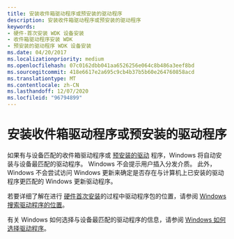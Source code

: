 ```yaml
---
title: 安装收件箱驱动程序或预安装的驱动程序
description: 安装收件箱驱动程序或预安装的驱动程序
keywords:
- 硬件-首次安装 WDK 设备安装
- 收件箱驱动程序安装 WDK
- 预安装的驱动程序 WDK 设备安装
ms.date: 04/20/2017
ms.localizationpriority: medium
ms.openlocfilehash: 07c0162dbb041aa6526256e064c8b486a3eef8bd
ms.sourcegitcommit: 418e6617e2a695c9cb4b37b5b60e264760858acd
ms.translationtype: MT
ms.contentlocale: zh-CN
ms.lasthandoff: 12/07/2020
ms.locfileid: "96794899"
---
```

# <a name="installing-an-inbox-driver-or-a-preinstalled-driver"></a>安装收件箱驱动程序或预安装的驱动程序


如果有与设备匹配的收件箱驱动程序或 [预安装的驱动](preinstalling-driver-packages.md) 程序，Windows 将自动安装与设备最匹配的驱动程序。 Windows 不会提示用户插入分发介质。 此外，Windows 不会尝试访问 Windows 更新来确定是否存在与计算机上已安装的驱动程序更匹配的 Windows 更新驱动程序。

若要详细了解在进行 [硬件首次安装](hardware-first-installation.md)的过程中驱动程序包的位置，请参阅 [Windows 搜索驱动程序的位置](./how-windows-selects-a-driver-for-a-device.md)。

有关 Windows 如何选择与设备最匹配的驱动程序的信息，请参阅 [Windows 如何选择驱动程序](./how-windows-selects-a-driver-for-a-device.md)。

